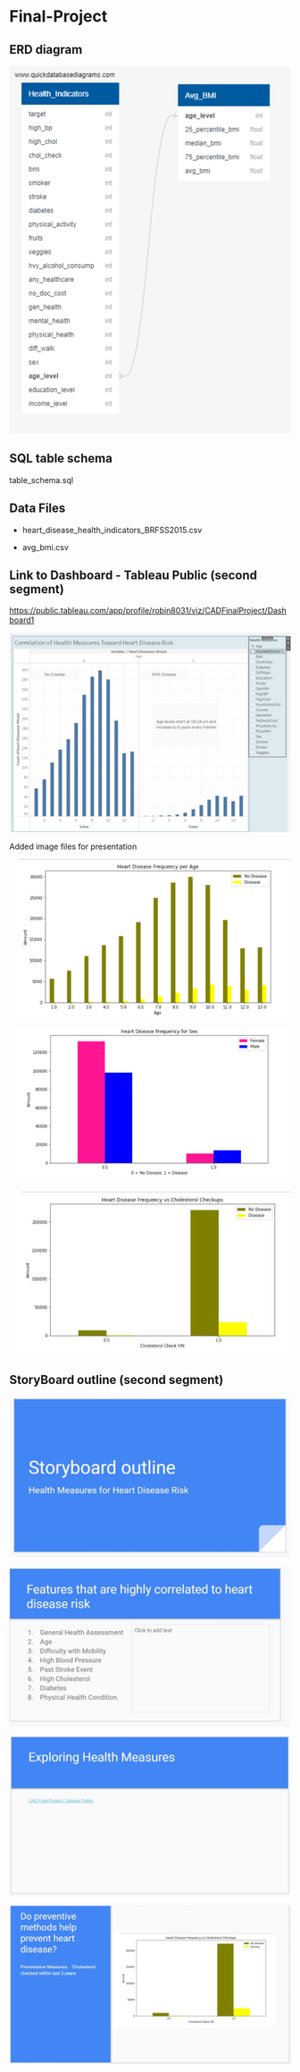 # Final-Project

## ERD diagram

![ERD Diagram](QuickDBD-export.png)

## SQL table schema
table_schema.sql

## Data Files
* heart_disease_health_indicators_BRFSS2015.csv

* avg_bmi.csv

## Link to Dashboard - Tableau Public (second segment)
https://public.tableau.com/app/profile/robin8031/viz/CADFinalProject/Dashboard1

![Dashboard Image](Images/Dashboard_image.JPG)

Added image files for presentation

![Heart Disease Age](Images/HD-age.PNG)

![Heart Disease Sex](Images/HD-Sex.PNG)

![Heart Disease Cholesterol Check](Images/HDvsCholCheck.JPG)

## StoryBoard outline (second segment)

![Storyboard1](Images/Storyboard1.JPG)

![Storyboard2](Images/Storyboard2.JPG)

![Storyboard3](Images/Storyboard3.JPG)

![Storyboard4](Images/Storyboard4.JPG)
